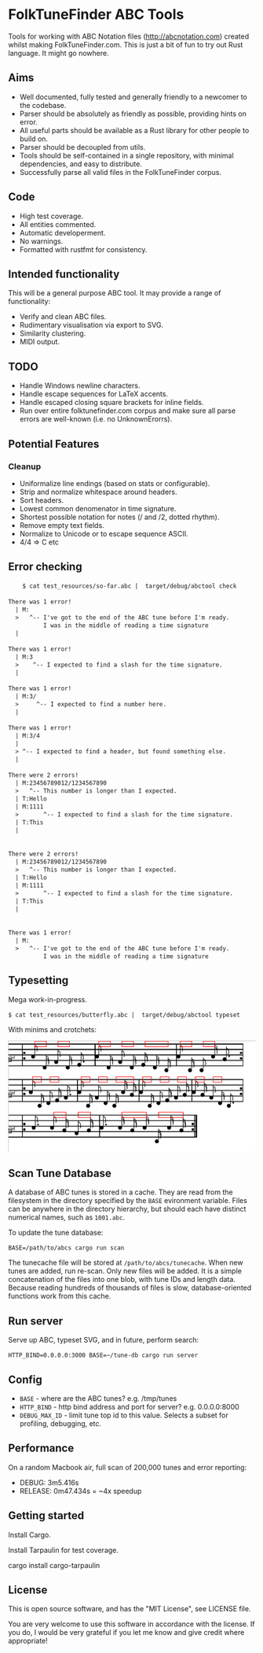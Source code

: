 # FolkTuneFinder ABC Tools

Tools for working with ABC Notation files (http://abcnotation.com) created whilst making FolkTuneFinder.com.
This is just a bit of fun to try out Rust language. It might go nowhere.

## Aims

 - Well documented, fully tested and generally friendly to a newcomer to the codebase.
 - Parser should be absolutely as friendly as possible, providing hints on error.
 - All useful parts should be available as a Rust library for other people to build on.
 - Parser should be decoupled from utils.
 - Tools should be self-contained in a single repository, with minimal dependencies, and easy to distribute.
 - Successfully parse all valid files in the FolkTuneFinder corpus.

## Code
 - High test coverage.
 - All entities commented.
 - Automatic developerment.
 - No warnings.
 - Formatted with rustfmt for consistency.

## Intended functionality

This will be a general purpose ABC tool. It may provide a range of functionality:

 - Verify and clean ABC files.
 - Rudimentary visualisation via export to SVG.
 - Similarity clustering.
 - MIDI output.

## TODO

 - Handle Windows newline characters.
 - Handle escape sequences for LaTeX accents. 
 - Handle escaped closing square brackets for inline fields.
 - Run over entire folktunefinder.com corpus and make sure all parse errors are well-known (i.e. no UnknownErorrs).

## Potential Features

### Cleanup

 - Uniformalize line endings (based on stats or configurable).
 - Strip and normalize whitespace around headers.
 - Sort headers.
 - Lowest common denomenator in time signature.
 - Shortest possible notation for notes (/ and /2, dotted rhythm).
 - Remove empty text fields.
 - Normalize to Unicode or to escape sequence ASCII.
 - 4/4 => C etc


## Error checking

        $ cat test_resources/so-far.abc |  target/debug/abctool check

    There was 1 error!
      | M:
      >   ^-- I've got to the end of the ABC tune before I'm ready.
              I was in the middle of reading a time signature
      |

    There was 1 error!
      | M:3
      >    ^-- I expected to find a slash for the time signature.
      |

    There was 1 error!
      | M:3/
      >     ^-- I expected to find a number here.
      |

    There was 1 error!
      | M:3/4
      |
      > ^-- I expected to find a header, but found something else.
      |

    There were 2 errors!
      | M:23456789012/1234567890
      >   ^-- This number is longer than I expected.
      | T:Hello
      | M:1111
      >       ^-- I expected to find a slash for the time signature.
      | T:This
      |


    There were 2 errors!
      | M:23456789012/1234567890
      >   ^-- This number is longer than I expected.
      | T:Hello
      | M:1111
      >       ^-- I expected to find a slash for the time signature.
      | T:This
      |


    There was 1 error!
      | M:
      >   ^-- I've got to the end of the ABC tune before I'm ready.
              I was in the middle of reading a time signature


## Typesetting

Mega work-in-progress.

    $ cat test_resources/butterfly.abc |  target/debug/abctool typeset

With minims and crotchets:

<img src="progress/2018-01-29 at 23.07.52.png">

## Scan Tune Database

A database of ABC tunes is stored in a cache. They are read from the filesystem in the directory specified by the `BASE` evironment variable. Files can be anywhere in the directory hierarchy, but should each have distinct numerical names, such as `1001.abc`. 

To update the tune database:

    BASE=/path/to/abcs cargo run scan

The tunecache file will be stored at `/path/to/abcs/tunecache`. When new tunes are added, run re-scan. Only new files will be added. It is a simple concatenation of the files into one blob, with tune IDs and length data. Because reading hundreds of thousands of files is slow, database-oriented functions work from this cache.

## Run server

Serve up ABC, typeset SVG, and in future, perform search:

    HTTP_BIND=0.0.0.0:3000 BASE=~/tune-db cargo run server

## Config

 - `BASE` - where are the ABC tunes? e.g. /tmp/tunes
 - `HTTP_BIND` - http bind address and port for server? e.g. 0.0.0.0:8000
 - `DEBUG_MAX_ID` - limit tune top id to this value. Selects a subset for profiling, debugging, etc.

## Performance

On a random Macbook air, full scan of 200,000 tunes and error reporting:

 - DEBUG: 3m5.416s
 - RELEASE: 0m47.434s = ~4x speedup

## Getting started

Install Cargo.

Install Tarpaulin for test coverage.

  cargo install cargo-tarpaulin

## License

This is open source software, and has the "MIT License", see LICENSE file. 

You are very welcome to use this software in accordance with the license.
If you do, I would be very grateful if you let me know and give credit where appropriate!

